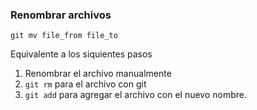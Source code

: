 ### Renombrar archivos
```
git mv file_from file_to
```

Equivalente a los siquientes pasos

1. Renombrar el archivo manualmente
2. `git rm` para el archivo con git
3. `git add` para agregar el archivo con el nuevo nombre.